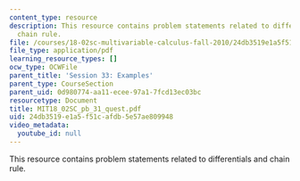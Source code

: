 ```yaml
---
content_type: resource
description: This resource contains problem statements related to differentials and
  chain rule.
file: /courses/18-02sc-multivariable-calculus-fall-2010/24db3519e1a5f51cafdb5e57ae809948_MIT18_02SC_pb_31_quest.pdf
file_type: application/pdf
learning_resource_types: []
ocw_type: OCWFile
parent_title: 'Session 33: Examples'
parent_type: CourseSection
parent_uid: 0d980774-aa11-ecee-97a1-7fcd13ec03bc
resourcetype: Document
title: MIT18_02SC_pb_31_quest.pdf
uid: 24db3519-e1a5-f51c-afdb-5e57ae809948
video_metadata:
  youtube_id: null
---
```

This resource contains problem statements related to differentials and chain rule.

